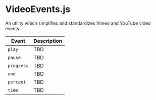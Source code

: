 # VideoEvents.js
An utility which simplifies and standardizes Vimeo and YouTube video events.

Event | Description
--- | ---
`play` | TBD
`pause` | TBD
`progress` | TBD
`end` | TBD
`percent` | TBD
`time` | TBD